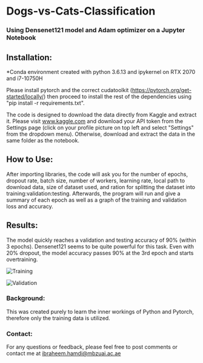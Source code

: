 # Dogs-vs-Cats-Classification 
### Using Densenet121 model and Adam optimizer on a Jupyter Notebook

## Installation:
*Conda environment created with python 3.6.13 and ipykernel on RTX 2070 and i7-10750H

Please install pytorch and the correct cudatoolkit (https://pytorch.org/get-started/locally/) then proceed to install the rest of the dependencies using "pip install -r requirements.txt".

The code is designed to download the data directly from Kaggle and extract it. Please visit www.kaggle.com and download your API token from the Settings page 
(click on your profile picture on top left and select "Settings" from the dropdown menu). Otherwise, download and extract the data in the same folder as the notebook.


## How to Use:
After importing libraries, the code will ask you for the number of epochs, dropout rate, batch size, number of workers, learning rate, local path to download data, size of dataset used, and ration for splitting the dataset into training:validation:testing. Afterwards, the program will run and give a summary of each epoch as well as a graph of the training and validation loss and accuracy.

## Results:
The model quickly reaches a validation and testing accuracy of 90% (within 3 epochs). Densenet121 seems to be quite powerful for this task. Even with 20% dropout, the model accuracy passes 90% at the 3rd epoch and starts overtraining.


![Training](https://user-images.githubusercontent.com/93069949/143770472-3fc935a6-f4be-4490-bcf3-f2d22ee3416f.png)

![Validation](https://user-images.githubusercontent.com/93069949/143770478-40ac9cba-f4bf-4968-80cf-208f8c1f1101.png)

### Background:
This was created purely to learn the inner workings of Python and Pytorch, therefore only the training data is utilized.

### Contact:
For any questions or feedback, please feel free to post comments or contact me at ibraheem.hamdi@mbzuai.ac.ae

